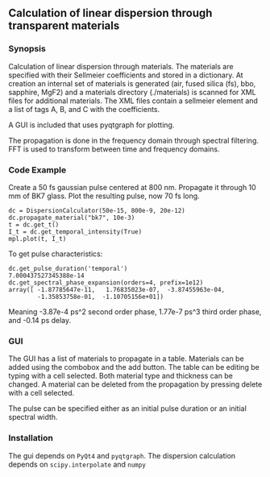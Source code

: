 ## Calculation of linear dispersion through transparent materials


### Synopsis
Calculation of linear dispersion through materials. The materials are specified with their
    Sellmeier coefficients and stored in a dictionary. At creation an internal set of materials
    is generated (air, fused silica (fs), bbo, sapphire, MgF2) and a materials directory (./materials)
    is scanned for XML files for additional materials.
    The XML files contain a sellmeier element and a list of tags A, B, and C with the coefficients.

A GUI is included that uses pyqtgraph for plotting.

The propagation is done in the frequency domain through spectral filtering. FFT is used to
transform between time and frequency domains.

### Code Example
Create a 50 fs gaussian pulse centered at 800 nm. Propagate it through 10 mm of BK7
glass. Plot the resulting pulse, now 70 fs long.
```
dc = DispersionCalculator(50e-15, 800e-9, 20e-12)
dc.propagate_material("bk7", 10e-3)
t = dc.get_t()
I_t = dc.get_temporal_intensity(True)
mpl.plot(t, I_t)
```

To get pulse characteristics:
```
dc.get_pulse_duration('temporal')
7.000437527345388e-14
dc.get_spectral_phase_expansion(orders=4, prefix=1e12)
array([ -1.87785647e-11,   1.76835023e-07,  -3.87455963e-04,
        -1.35853758e-01,  -1.10705156e+01])
```
Meaning -3.87e-4 ps^2 second order phase, 1.77e-7 ps^3 third order phase,
and -0.14 ps delay.

### GUI
The GUI has a list of materials to propagate in a table. Materials can be added using the combobox
and the add button. The table can be editing be typing with a cell selected. Both material type and
thickness can be changed. A material can be deleted from the propagation by pressing delete with a
cell selected.

The pulse can be specified either as an initial pulse duration or an initial spectral width.

### Installation
The gui depends on `PyQt4` and `pyqtgraph`. The dispersion calculation depends on
`scipy.interpolate` and `numpy`
